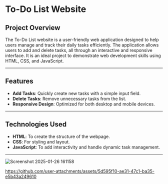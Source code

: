 # To-Do List Website  

## Project Overview  
The To-Do List website is a user-friendly web application designed to help users manage and track their daily tasks efficiently. The application allows users to add and delete tasks, all through an interactive and responsive interface. It is an ideal project to demonstrate web development skills using HTML, CSS, and JavaScript.  

---

## Features  
- **Add Tasks**: Quickly create new tasks with a simple input field.    
- **Delete Tasks**: Remove unnecessary tasks from the list.    
- **Responsive Design**: Optimized for both desktop and mobile devices.  

---

## Technologies Used  
- **HTML**: To create the structure of the webpage.  
- **CSS**: For styling and layout.  
- **JavaScript**: To add interactivity and handle dynamic task management.  

---


![Screenshot 2025-01-26 161158](https://github.com/user-attachments/assets/f1f8f0cf-0734-457e-9c80-b108b66ba52b)


https://github.com/user-attachments/assets/5d595f10-ae31-47c1-ba35-e5b43a249610

